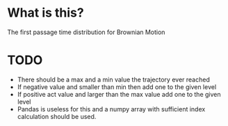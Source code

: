 # What is this?
The first passage time distribution for Brownian Motion

# TODO
- There should be a max and a min value the trajectory ever reached
- If negative value and smaller than min then add one to the given level
- If positive act value and larger than the max value add one to the given level
- Pandas is useless for this and a numpy array with sufficient index calculation should be used.


